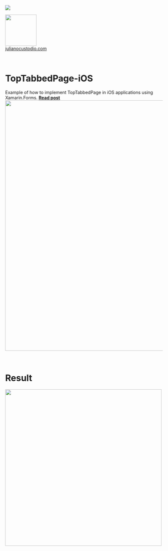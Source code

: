 


<image src="https://camo.githubusercontent.com/f13bbe855abf1e435732ed337f17d7d9e09657ad/68747470733a2f2f63686f6866692e76697375616c73747564696f2e636f6d2f5f617069732f7075626c69632f6275696c642f646566696e6974696f6e732f62396130313732632d303932362d343262382d616632662d3234393533393737336261352f31332f6261646765"/>



  <a href="http://julianocustodio.com" target="_blank"><image width="100px" src="https://julianocustodiosite.files.wordpress.com/2017/02/cropped-logojuliano.png?w=300&h=300&crop=1"/></a>
 <br/><a href="http://julianocustodio.com">julianocustodio.com</a>

 
<br/>

# TopTabbedPage-iOS
Example of how to implement TopTabbedPage in iOS applications using Xamarin.Forms.
<a href="http://julianocustodio.com/toptabbedpage-ios" target="_blank"><b> Read post</b></a></br> 
<a href="http://julianocustodio.com/toptabbedpage-ios">
<image width="800px" src="https://julianocustodiosite.files.wordpress.com/2018/08/walltoptabbed.png?w=1462"/></a>

<br/>


# Result
<p>
  <image height="500px"src="https://julianocustodiosite.files.wordpress.com/2018/08/ezgif-com-gif-maker.gif?w=400&h=633"/><br>  
</p>
